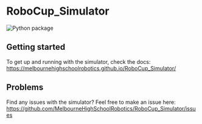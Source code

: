 # RoboCup_Simulator

![Python package](https://github.com/MelbourneHighSchoolRobotics/RoboCup_Simulator/workflows/Python%20package/badge.svg)

## Getting started

To get up and running with the simulator, check the docs: https://melbournehighschoolrobotics.github.io/RoboCup_Simulator/

## Problems

Find any issues with the simulator? Feel free to make an issue here: https://github.com/MelbourneHighSchoolRobotics/RoboCup_Simulator/issues
